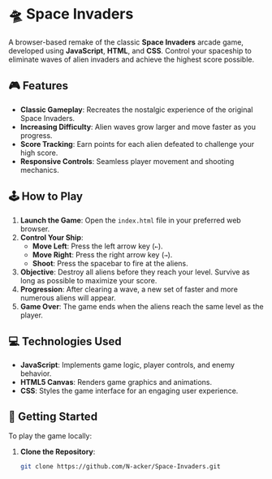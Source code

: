 # 🛸 Space Invaders

A browser-based remake of the classic **Space Invaders** arcade game, developed using **JavaScript**, **HTML**, and **CSS**. Control your spaceship to eliminate waves of alien invaders and achieve the highest score possible.

## 🎮 Features

- **Classic Gameplay**: Recreates the nostalgic experience of the original Space Invaders.
- **Increasing Difficulty**: Alien waves grow larger and move faster as you progress.
- **Score Tracking**: Earn points for each alien defeated to challenge your high score.
- **Responsive Controls**: Seamless player movement and shooting mechanics.

## 🕹️ How to Play

1. **Launch the Game**: Open the `index.html` file in your preferred web browser.
2. **Control Your Ship**:
   - **Move Left**: Press the left arrow key (`←`).
   - **Move Right**: Press the right arrow key (`→`).
   - **Shoot**: Press the spacebar to fire at the aliens.
3. **Objective**: Destroy all aliens before they reach your level. Survive as long as possible to maximize your score.
4. **Progression**: After clearing a wave, a new set of faster and more numerous aliens will appear.
5. **Game Over**: The game ends when the aliens reach the same level as the player.

## 💻 Technologies Used

- **JavaScript**: Implements game logic, player controls, and enemy behavior.
- **HTML5 Canvas**: Renders game graphics and animations.
- **CSS**: Styles the game interface for an engaging user experience.

## 🚀 Getting Started

To play the game locally:

1. **Clone the Repository**:
   ```bash
   git clone https://github.com/N-acker/Space-Invaders.git
